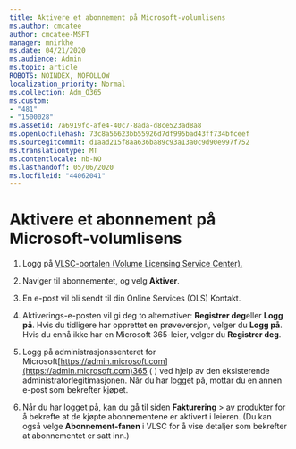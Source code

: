 ```yaml
---
title: Aktivere et abonnement på Microsoft-volumlisens
ms.author: cmcatee
author: cmcatee-MSFT
manager: mnirkhe
ms.date: 04/21/2020
ms.audience: Admin
ms.topic: article
ROBOTS: NOINDEX, NOFOLLOW
localization_priority: Normal
ms.collection: Adm_O365
ms.custom:
- "481"
- "1500028"
ms.assetid: 7a6919fc-afe4-40c7-8ada-d8ce523ad8a8
ms.openlocfilehash: 73c8a56623bb55926d7df995bad43ff734bfceef
ms.sourcegitcommit: d1aad215f8aa636ba89c93a13a0c9d90e997f752
ms.translationtype: MT
ms.contentlocale: nb-NO
ms.lasthandoff: 05/06/2020
ms.locfileid: "44062041"
---
```

# <a name="activating-a-microsoft-volume-license-subscription"></a>Aktivere et abonnement på Microsoft-volumlisens

1. Logg på [VLSC-portalen (Volume Licensing Service Center).](https://go.microsoft.com/fwlink/p/?LinkId=329762)

2. Naviger til abonnementet, og velg **Aktiver**.

3. En e-post vil bli sendt til din Online Services (OLS) Kontakt.

4. Aktiverings-e-posten vil gi deg to alternativer: **Registrer deg**eller **Logg på**. Hvis du tidligere har opprettet en prøveversjon, velger du **Logg på**. Hvis du ennå ikke har en Microsoft 365-leier, velger du **Registrer deg**.

5. Logg på administrasjonssenteret for Microsoft[https://admin.microsoft.com](https://admin.microsoft.com)365 ( ) ved hjelp av den eksisterende administratorlegitimasjonen. Når du har logget på, mottar du en annen e-post som bekrefter kjøpet.

6. Når du har logget på, kan du gå til siden **Fakturering** \> [av produkter](https://go.microsoft.com/fwlink/p/?linkid=842054) for å bekrefte at de kjøpte abonnementene er aktivert i leieren. (Du kan også velge **Abonnement-fanen** i VLSC for å vise detaljer som bekrefter at abonnementet er satt inn.)
